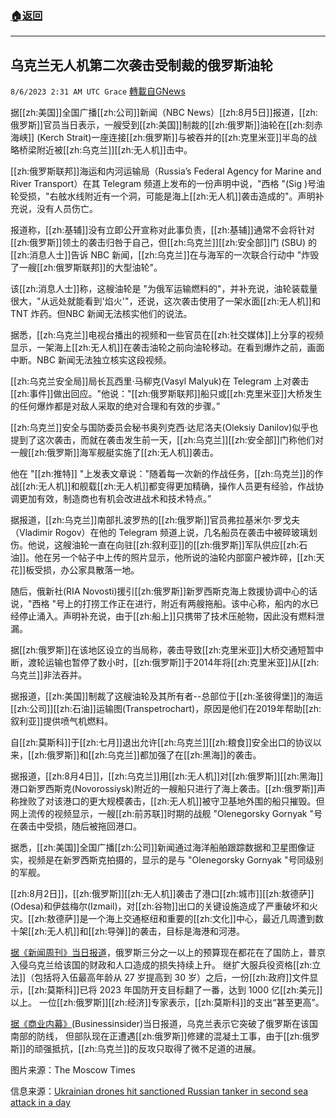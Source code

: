 ###  [:house:返回](README.md)
---


## 乌克兰无人机第二次袭击受制裁的俄罗斯油轮
`8/6/2023 2:31 AM UTC Grace` [轉載自GNews](https://gnews.org/articles/1529447)

据[[zh:美国]]全国广播[[zh:公司]]新闻（NBC News）[[zh:8月5日]]报道，[[zh:俄罗斯]]官员当日表示，一艘受到[[zh:美国]]制裁的[[zh:俄罗斯]]油轮在[[zh:刻赤海峡]] (Kerch Strait)一座连接[[zh:俄罗斯]]与被吞并的[[zh:克里米亚]]半岛的战略桥梁附近被[[zh:乌克兰]][[zh:无人机]]击中。

[[zh:俄罗斯联邦]]海运和内河运输局（Russia’s Federal Agency for Marine and River Transport）在其 Telegram 频道上发布的一份声明中说，"西格 "(Sig )号油轮受损，"右舷水线附近有一个洞，可能是海上[[zh:无人机]]袭击造成的"。声明补充说，没有人员伤亡。

报道称，[[zh:基辅]]没有立即公开宣称对此事负责，[[zh:基辅]]通常不会将针对[[zh:俄罗斯]]领土的袭击归咎于自己，但[[zh:乌克兰]][[zh:安全部]]门 (SBU) 的[[zh:消息人士]]告诉 NBC 新闻，[[zh:乌克兰]]在与海军的一次联合行动中 "炸毁了一艘[[zh:俄罗斯联邦]]的大型油轮"。

该[[zh:消息人士]]称，这艘油轮是 "为俄军运输燃料的"，并补充说，油轮装载量很大，"从远处就能看到'焰火'"，还说，这次袭击使用了一架水面[[zh:无人机]]和 TNT 炸药。但NBC 新闻无法核实他们的说法。

据悉，[[zh:乌克兰]]电视台播出的视频和一些官员在[[zh:社交媒体]]上分享的视频显示，一架海上[[zh:无人机]]在袭击油轮之前向油轮移动。在看到爆炸之前，画面中断。NBC 新闻无法独立核实这段视频。

[[zh:乌克兰安全局]]局长瓦西里·马柳克(Vasyl Malyuk)在 Telegram 上对袭击[[zh:事件]]做出回应。"他说："[[zh:俄罗斯联邦]]船只或[[zh:克里米亚]]大桥发生的任何爆炸都是对敌人采取的绝对合理和有效的步骤。”

[[zh:乌克兰]]安全与国防委员会秘书奥列克西·达尼洛夫(Oleksiy Danilov)似乎也提到了这次袭击，而就在袭击发生前一天，[[zh:乌克兰]][[zh:安全部]]门称他们对一艘[[zh:俄罗斯]]海军舰艇实施了[[zh:无人机]]袭击。

他在 "[[zh:推特]] "上发表文章说："随着每一次新的作战任务，[[zh:乌克兰]]的作战[[zh:无人机]]和舰载[[zh:无人机]]都变得更加精确，操作人员更有经验，作战协调更加有效，制造商也有机会改进战术和技术特点。”

据报道，[[zh:乌克兰]]南部扎波罗热的[[zh:俄罗斯]]官员弗拉基米尔·罗戈夫（Vladimir Rogov）在他的 Telegram 频道上说，几名船员在袭击中被碎玻璃划伤。他说，这艘油轮一直在向驻[[zh:叙利亚]]的[[zh:俄罗斯]]军队供应[[zh:石油]]。他在另一个帖子中上传的照片显示，他所说的油轮内部窗户被炸碎，[[zh:天花]]板受损，办公家具散落一地。

随后，俄新社(RIA Novosti)援引[[zh:俄罗斯]]新罗西斯克海上救援协调中心的话说，"西格 "号上的打捞工作正在进行，附近有两艘拖船。该中心称，船内的水已经停止涌入。声明补充说，由于[[zh:船上]]只携带了技术压舱物，因此没有燃料泄漏。

据[[zh:俄罗斯]]在该地区设立的当局称，袭击导致[[zh:克里米亚]]大桥交通短暂中断，渡轮运输也暂停了数小时，[[zh:俄罗斯]]于2014年将[[zh:克里米亚]]从[[zh:乌克兰]]非法吞并。

据报道，[[zh:美国]]制裁了这艘油轮及其所有者\--总部位于[[zh:圣彼得堡]]的海运[[zh:公司]][[zh:石油]]运输图(Transpetrochart)，原因是他们在2019年帮助[[zh:叙利亚]]提供喷气机燃料。

自[[zh:莫斯科]]于[[zh:七月]]退出允许[[zh:乌克兰]][[zh:粮食]]安全出口的协议以来，[[zh:俄罗斯]]和[[zh:乌克兰]]都加强了在[[zh:黑海]]的袭击。

据报道，[[zh:8月4日]]，[[zh:乌克兰]]用[[zh:无人机]]对[[zh:俄罗斯]][[zh:黑海]]港口新罗西斯克(Novorossiysk)附近的一艘船只进行了海上袭击。[[zh:俄罗斯]]声称挫败了对该港口的更大规模袭击，[[zh:无人机]]被守卫基地外围的船只摧毁。但网上流传的视频显示，一艘[[zh:前苏联]]时期的战舰 "Olenegorsky Gornyak "号在袭击中受损，随后被拖回港口。

据悉，[[zh:美国]]全国广播[[zh:公司]]新闻通过海洋船舶跟踪数据和卫星图像证实，视频是在新罗西斯克拍摄的，显示的是与 "Olenegorsky Gornyak "号同级别的军舰。

[[zh:8月2日]]，[[zh:俄罗斯]][[zh:无人机]]袭击了港口[[zh:城市]][[zh:敖德萨]] (Odesa)和伊兹梅尔(Izmail)，对[[zh:谷物]]出口的关键设施造成了严重破坏和火灾。[[zh:敖德萨]]是一个海上交通枢纽和重要的[[zh:文化]]中心，最近几周遭到数十架[[zh:无人机]]和[[zh:导弹]]的袭击，目标是海港和河港。

[据《新闻周刊》当日报道](https://www.newsweek.com/russia-putin-mobilization-budget-1817696)，俄罗斯三分之一以上的预算现在都花在了国防上，普京入侵乌克兰给该国的财政和人口造成的损失持续上升。 继扩大服兵役资格[[zh:立法]]（包括将入伍最高年龄从 27 岁提高到 30 岁）之后，一份[[zh:政府]]文件显示，[[zh:莫斯科]]已将 2023 年国防开支目标翻了一番，达到 1000 亿[[zh:美元]]以上。 一位[[zh:俄罗斯]][[zh:经济]]专家表示，[[zh:莫斯科]]的支出“甚至更高”。

[据《商业内幕》](https://www.businessinsider.com/ukraine-says-breached-russia-defense-next-layer-concrete-worse-2023-8)(Businessinsider)当日报道，乌克兰表示它突破了俄罗斯在该国南部的防线，   但部队现在正遭遇[[zh:俄罗斯]]修建的混凝土工事，由于[[zh:俄罗斯]]的顽强抵抗，[[zh:乌克兰]]的反攻只取得了微不足道的进展。

图片来源：The Moscow Times

信息来源：[Ukrainian drones hit sanctioned Russian tanker in second sea attack in a day](https://www.nbcnews.com/news/world/russia-ukraine-war-drone-attack-tanker-navy-ship-crimea-black-sea-rcna98307)
